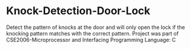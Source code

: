 # Knock-Detection-Door-Lock
Detect the pattern of knocks at the door and will only open the lock if the knocking pattern matches with the correct pattern. Project was part of CSE2006-Microprocessor and Interfacing Programming Language: C 
